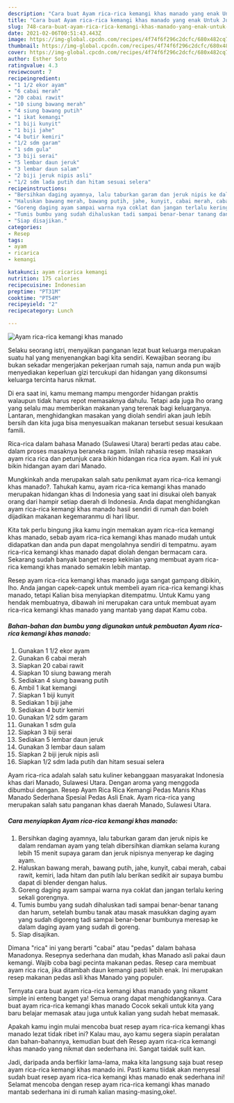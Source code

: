 ```yaml
---
description: "Cara buat Ayam rica-rica kemangi khas manado yang enak Untuk Jualan"
title: "Cara buat Ayam rica-rica kemangi khas manado yang enak Untuk Jualan"
slug: 748-cara-buat-ayam-rica-rica-kemangi-khas-manado-yang-enak-untuk-jualan
date: 2021-02-06T00:51:43.443Z
image: https://img-global.cpcdn.com/recipes/4f74f6f296c2dcfc/680x482cq70/ayam-rica-rica-kemangi-khas-manado-foto-resep-utama.jpg
thumbnail: https://img-global.cpcdn.com/recipes/4f74f6f296c2dcfc/680x482cq70/ayam-rica-rica-kemangi-khas-manado-foto-resep-utama.jpg
cover: https://img-global.cpcdn.com/recipes/4f74f6f296c2dcfc/680x482cq70/ayam-rica-rica-kemangi-khas-manado-foto-resep-utama.jpg
author: Esther Soto
ratingvalue: 4.3
reviewcount: 7
recipeingredient:
- "1 1/2 ekor ayam"
- "6 cabai merah"
- "20 cabai rawit"
- "10 siung bawang merah"
- "4 siung bawang putih"
- "1 ikat kemangi"
- "1 biji kunyit"
- "1 biji jahe"
- "4 butir kemiri"
- "1/2 sdm garam"
- "1 sdm gula"
- "3 biji serai"
- "5 lembar daun jeruk"
- "3 lembar daun salam"
- "2 biji jeruk nipis asli"
- "1/2 sdm lada putih dan hitam sesuai selera"
recipeinstructions:
- "Bersihkan daging ayamnya, lalu taburkan garam dan jeruk nipis ke dalam rendaman ayam yang telah dibersihkan diamkan selama kurang lebih 15 menit supaya garam dan jeruk nipisnya menyerap ke daging ayam."
- "Haluskan bawang merah, bawang putih, jahe, kunyit, cabai merah, cabai rawit, kemiri, lada hitam dan putih lalu berikan sedikit air supaya bumbu dapat di blender dengan halus."
- "Goreng daging ayam sampai warna nya coklat dan jangan terlalu kering sekali gorengnya."
- "Tumis bumbu yang sudah dihaluskan tadi sampai benar-benar tanang dan harum, setelah bumbu tanak atau masak masukkan daging ayam yang sudah digoreng tadi sampai benar-benar bumbunya meresap ke dalam daging ayam yang sudah di goreng."
- "Siap disajikan."
categories:
- Resep
tags:
- ayam
- ricarica
- kemangi

katakunci: ayam ricarica kemangi 
nutrition: 175 calories
recipecuisine: Indonesian
preptime: "PT31M"
cooktime: "PT54M"
recipeyield: "2"
recipecategory: Lunch

---
```



![Ayam rica-rica kemangi khas manado](https://img-global.cpcdn.com/recipes/4f74f6f296c2dcfc/680x482cq70/ayam-rica-rica-kemangi-khas-manado-foto-resep-utama.jpg)

Selaku seorang istri, menyajikan panganan lezat buat keluarga merupakan suatu hal yang menyenangkan bagi kita sendiri. Kewajiban seorang ibu bukan sekadar mengerjakan pekerjaan rumah saja, namun anda pun wajib menyediakan keperluan gizi tercukupi dan hidangan yang dikonsumsi keluarga tercinta harus nikmat.

Di era  saat ini, kamu memang mampu mengorder hidangan praktis walaupun tidak harus repot memasaknya dahulu. Tetapi ada juga lho orang yang selalu mau memberikan makanan yang terenak bagi keluarganya. Lantaran, menghidangkan masakan yang diolah sendiri akan jauh lebih bersih dan kita juga bisa menyesuaikan makanan tersebut sesuai kesukaan famili. 

Rica-rica dalam bahasa Manado (Sulawesi Utara) berarti pedas atau cabe. dalam proses masaknya beraneka ragam. Inilah rahasia resep masakan ayam rica rica dan petunjuk cara bikin hidangan rica rica ayam. Kali ini yuk bikin hidangan ayam dari Manado.

Mungkinkah anda merupakan salah satu penikmat ayam rica-rica kemangi khas manado?. Tahukah kamu, ayam rica-rica kemangi khas manado merupakan hidangan khas di Indonesia yang saat ini disukai oleh banyak orang dari hampir setiap daerah di Indonesia. Anda dapat menghidangkan ayam rica-rica kemangi khas manado hasil sendiri di rumah dan boleh dijadikan makanan kegemaranmu di hari libur.

Kita tak perlu bingung jika kamu ingin memakan ayam rica-rica kemangi khas manado, sebab ayam rica-rica kemangi khas manado mudah untuk didapatkan dan anda pun dapat mengolahnya sendiri di tempatmu. ayam rica-rica kemangi khas manado dapat diolah dengan bermacam cara. Sekarang sudah banyak banget resep kekinian yang membuat ayam rica-rica kemangi khas manado semakin lebih mantap.

Resep ayam rica-rica kemangi khas manado juga sangat gampang dibikin, lho. Anda jangan capek-capek untuk membeli ayam rica-rica kemangi khas manado, tetapi Kalian bisa menyiapkan ditempatmu. Untuk Kamu yang hendak membuatnya, dibawah ini merupakan cara untuk membuat ayam rica-rica kemangi khas manado yang mantab yang dapat Kamu coba.

<!--inarticleads1-->

##### Bahan-bahan dan bumbu yang digunakan untuk pembuatan Ayam rica-rica kemangi khas manado:

1. Gunakan 1 1/2 ekor ayam
1. Gunakan 6 cabai merah
1. Siapkan 20 cabai rawit
1. Siapkan 10 siung bawang merah
1. Sediakan 4 siung bawang putih
1. Ambil 1 ikat kemangi
1. Siapkan 1 biji kunyit
1. Sediakan 1 biji jahe
1. Sediakan 4 butir kemiri
1. Gunakan 1/2 sdm garam
1. Gunakan 1 sdm gula
1. Siapkan 3 biji serai
1. Sediakan 5 lembar daun jeruk
1. Gunakan 3 lembar daun salam
1. Siapkan 2 biji jeruk nipis asli
1. Siapkan 1/2 sdm lada putih dan hitam sesuai selera


Ayam rica-rica adalah salah satu kuliner kebanggaan masyarakat Indonesia khas dari Manado, Sulawesi Utara. Dengan aroma yang menggoda dibumbui dengan. Resep Ayam Rica Rica Kemangi Pedas Manis Khas Manado Sederhana Spesial Pedas Asli Enak. Ayam rica-rica yang merupakan salah satu panganan khas daerah Manado, Sulawesi Utara. 

<!--inarticleads2-->

##### Cara menyiapkan Ayam rica-rica kemangi khas manado:

1. Bersihkan daging ayamnya, lalu taburkan garam dan jeruk nipis ke dalam rendaman ayam yang telah dibersihkan diamkan selama kurang lebih 15 menit supaya garam dan jeruk nipisnya menyerap ke daging ayam.
1. Haluskan bawang merah, bawang putih, jahe, kunyit, cabai merah, cabai rawit, kemiri, lada hitam dan putih lalu berikan sedikit air supaya bumbu dapat di blender dengan halus.
1. Goreng daging ayam sampai warna nya coklat dan jangan terlalu kering sekali gorengnya.
1. Tumis bumbu yang sudah dihaluskan tadi sampai benar-benar tanang dan harum, setelah bumbu tanak atau masak masukkan daging ayam yang sudah digoreng tadi sampai benar-benar bumbunya meresap ke dalam daging ayam yang sudah di goreng.
1. Siap disajikan.


Dimana &#34;rica&#34; ini yang berarti &#34;cabai&#34; atau &#34;pedas&#34; dalam bahasa Manadonya. Resepnya sederhana dan mudah, khas Manado asli pakai daun kemangi. Wajib coba bagi pecinta makanan pedas. Resep cara membuat ayam rica rica, jika ditambah daun kemangi pasti lebih enak. Ini merupakan resep makanan pedas asli khas Manado yang populer. 

Ternyata cara buat ayam rica-rica kemangi khas manado yang nikamt simple ini enteng banget ya! Semua orang dapat menghidangkannya. Cara buat ayam rica-rica kemangi khas manado Cocok sekali untuk kita yang baru belajar memasak atau juga untuk kalian yang sudah hebat memasak.

Apakah kamu ingin mulai mencoba buat resep ayam rica-rica kemangi khas manado lezat tidak ribet ini? Kalau mau, ayo kamu segera siapin peralatan dan bahan-bahannya, kemudian buat deh Resep ayam rica-rica kemangi khas manado yang nikmat dan sederhana ini. Sangat taidak sulit kan. 

Jadi, daripada anda berfikir lama-lama, maka kita langsung saja buat resep ayam rica-rica kemangi khas manado ini. Pasti kamu tiidak akan menyesal sudah buat resep ayam rica-rica kemangi khas manado enak sederhana ini! Selamat mencoba dengan resep ayam rica-rica kemangi khas manado mantab sederhana ini di rumah kalian masing-masing,oke!.

